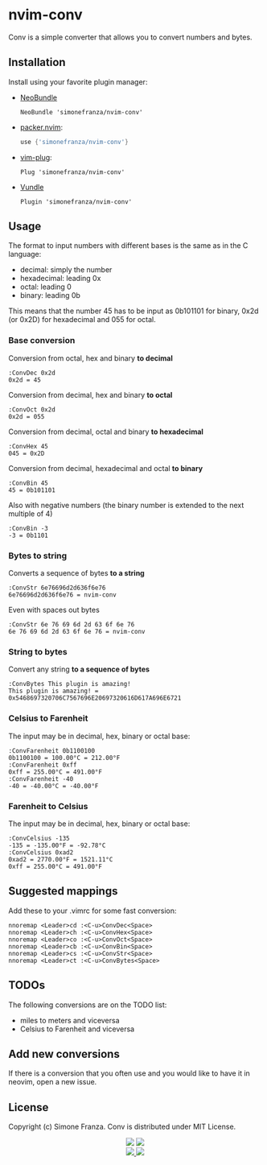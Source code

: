 # nvim-conv

Conv is a simple converter that allows you to convert numbers and bytes.

## Installation

Install using your favorite plugin manager: 

* [NeoBundle](https://github.com/Shougo/neobundle.vim)
  ```vim
  NeoBundle 'simonefranza/nvim-conv'
  ```
* [packer.nvim](https://github.com/wbthomason/packer.nvim):
    ```lua
    use {'simonefranza/nvim-conv'}
    ```
* [vim-plug](https://github.com/junegunn/vim-plug):
  ```vim
  Plug 'simonefranza/nvim-conv'
  ```
* [Vundle](https://github.com/VundleVim/Vundle.vim)
  ```vim
  Plugin 'simonefranza/nvim-conv'
    ```

## Usage

The format to input numbers with different bases is the same as in the C language:

 - decimal: simply the number
 - hexadecimal: leading 0x
 - octal: leading 0
 - binary: leading 0b

This means that the number 45 has to be input as 0b101101 for binary, 0x2d (or 0x2D)
for hexadecimal and 055 for octal.

### Base conversion

Conversion from octal, hex and binary **to decimal**

    :ConvDec 0x2d
    0x2d = 45

Conversion from decimal, hex and binary **to octal**

    :ConvOct 0x2d
    0x2d = 055

Conversion from decimal, octal and binary **to hexadecimal**

    :ConvHex 45
    045 = 0x2D

Conversion from decimal, hexadecimal and octal **to binary**

    :ConvBin 45
    45 = 0b101101

Also with negative numbers (the binary number is extended to the next multiple of
4)

    :ConvBin -3
    -3 = 0b1101

### Bytes to string

Converts a sequence of bytes **to a string**

    :ConvStr 6e76696d2d636f6e76
    6e76696d2d636f6e76 = nvim-conv

Even with spaces out bytes

    :ConvStr 6e 76 69 6d 2d 63 6f 6e 76
    6e 76 69 6d 2d 63 6f 6e 76 = nvim-conv

### String to bytes

Convert any string **to a sequence of bytes**

    :ConvBytes This plugin is amazing!
    This plugin is amazing! = 0x5468697320706C7567696E20697320616D617A696E6721

### Celsius to Farenheit

The input may be in decimal, hex, binary or octal base:

    :ConvFarenheit 0b1100100
    0b1100100 = 100.00°C = 212.00°F 
    :ConvFarenheit 0xff
    0xff = 255.00°C = 491.00°F
    :ConvFarenheit -40
    -40 = -40.00°C = -40.00°F

### Farenheit to Celsius

The input may be in decimal, hex, binary or octal base:

    :ConvCelsius -135
    -135 = -135.00°F = -92.78°C
    :ConvCelsius 0xad2
    0xad2 = 2770.00°F = 1521.11°C
    0xff = 255.00°C = 491.00°F

## Suggested mappings

Add these to your .vimrc for some fast conversion:

    nnoremap <Leader>cd :<C-u>ConvDec<Space>
    nnoremap <Leader>ch :<C-u>ConvHex<Space>
    nnoremap <Leader>co :<C-u>ConvOct<Space>
    nnoremap <Leader>cb :<C-u>ConvBin<Space>
    nnoremap <Leader>cs :<C-u>ConvStr<Space>
    nnoremap <Leader>ct :<C-u>ConvBytes<Space>

## TODOs

The following conversions are on the TODO list:

- miles to meters and viceversa
- Celsius to Farenheit and viceversa

## Add new conversions

If there is a conversion that you often use and you would like to
have it in neovim, open a new issue.

## License

Copyright (c) Simone Franza. Conv is distributed under MIT License.

<div align="center">
    <img src="https://img.shields.io/badge/NeoVim-%2357A143.svg?&style=for-the-badge&logo=neovim&logoColor=white" />
    <img src="https://img.shields.io/badge/lua-%232C2D72.svg?style=for-the-badge&logo=lua&logoColor=white" />
    </br>
    <a href="https://github.com/simonefranza/nvim-conv/stargazers/" alt="GitHub Stars">
        <img src="https://img.shields.io/github/stars/simonefranza/nvim-conv?style=social" />
    </a>
    <a href="https://github.com/simonefranza/nvim-conv/pulse" alt="Last Commit">
        <img src="https://img.shields.io/github/last-commit/simonefranza/nvim-conv" />
    </a>
</div>
